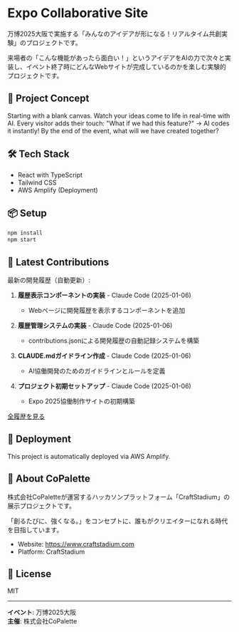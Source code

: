 # Expo Collaborative Site

万博2025大阪で実施する「みんなのアイデアが形になる！リアルタイム共創実験」のプロジェクトです。

来場者の「こんな機能があったら面白い！」というアイデアをAIの力で次々と実装し、イベント終了時にどんなWebサイトが完成しているのかを楽しむ実験的プロジェクトです。

## 🎯 Project Concept

Starting with a blank canvas. Watch your ideas come to life in real-time with AI. Every visitor adds their touch: "What if we had this feature?" → AI codes it instantly! By the end of the event, what will we have created together?

## 🛠 Tech Stack

- React with TypeScript
- Tailwind CSS
- AWS Amplify (Deployment)

## 📦 Setup

```bash
npm install
npm start
```

## 📝 Latest Contributions

最新の開発履歴（自動更新）:

1. **履歴表示コンポーネントの実装** - Claude Code (2025-01-06)
   - Webページに開発履歴を表示するコンポーネントを追加

2. **履歴管理システムの実装** - Claude Code (2025-01-06)
   - contributions.jsonによる開発履歴の自動記録システムを構築

3. **CLAUDE.mdガイドライン作成** - Claude Code (2025-01-06)
   - AI協働開発のためのガイドラインとルールを定義

4. **プロジェクト初期セットアップ** - Claude Code (2025-01-06)
   - Expo 2025協働制作サイトの初期構築

[全履歴を見る](./src/data/contributions.json)

## 🚀 Deployment

This project is automatically deployed via AWS Amplify.

## 🏢 About CoPalette

株式会社CoPaletteが運営するハッカソンプラットフォーム「CraftStadium」の展示プロジェクトです。

「創るたびに、強くなる。」をコンセプトに、誰もがクリエイターになれる時代を目指しています。

- Website: https://www.craftstadium.com
- Platform: CraftStadium

## 📄 License

MIT

---

**イベント**: 万博2025大阪  
**主催**: 株式会社CoPalette